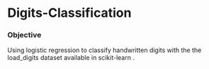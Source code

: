 # Digits-Classification
### Objective
Using logistic regression to classify handwritten digits with the the load_digits dataset available in scikit-learn .

